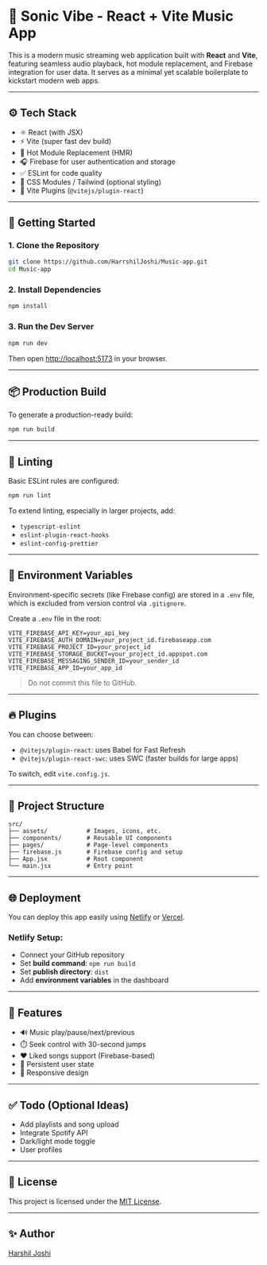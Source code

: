 
# 🎵 Sonic Vibe - React + Vite Music App

This is a modern music streaming web application built with **React** and **Vite**, featuring seamless audio playback, hot module replacement, and Firebase integration for user data. It serves as a minimal yet scalable boilerplate to kickstart modern web apps.

---

## ⚙️ Tech Stack

- ⚛️ React (with JSX)
- ⚡ Vite (super fast dev build)
- 🔁 Hot Module Replacement (HMR)
- 🎧 Firebase for user authentication and storage
- ✅ ESLint for code quality
- 🎨 CSS Modules / Tailwind (optional styling)
- 🔌 Vite Plugins (`@vitejs/plugin-react`)

---

## 🚀 Getting Started

### 1. Clone the Repository

```bash
git clone https://github.com/HarrshilJoshi/Music-app.git
cd Music-app
````

### 2. Install Dependencies

```bash
npm install
```

### 3. Run the Dev Server

```bash
npm run dev
```

Then open [http://localhost:5173](http://localhost:5173) in your browser.

---

## 📦 Production Build

To generate a production-ready build:

```bash
npm run build
```

---

## 🧪 Linting

Basic ESLint rules are configured:

```bash
npm run lint
```

To extend linting, especially in larger projects, add:

* `typescript-eslint`
* `eslint-plugin-react-hooks`
* `eslint-config-prettier`

---

## 🔐 Environment Variables

Environment-specific secrets (like Firebase config) are stored in a `.env` file, which is excluded from version control via `.gitignore`.

Create a `.env` file in the root:

```
VITE_FIREBASE_API_KEY=your_api_key
VITE_FIREBASE_AUTH_DOMAIN=your_project_id.firebaseapp.com
VITE_FIREBASE_PROJECT_ID=your_project_id
VITE_FIREBASE_STORAGE_BUCKET=your_project_id.appspot.com
VITE_FIREBASE_MESSAGING_SENDER_ID=your_sender_id
VITE_FIREBASE_APP_ID=your_app_id
```

> Do not commit this file to GitHub.

---

## 🔥 Plugins

You can choose between:

* `@vitejs/plugin-react`: uses Babel for Fast Refresh
* `@vitejs/plugin-react-swc`: uses SWC (faster builds for large apps)

To switch, edit `vite.config.js`.

---

## 📁 Project Structure

```
src/
├── assets/           # Images, icons, etc.
├── components/       # Reusable UI components
├── pages/            # Page-level components
├── firebase.js       # Firebase config and setup
├── App.jsx           # Root component
└── main.jsx          # Entry point
```

---

## 🌐 Deployment

You can deploy this app easily using [Netlify](https://netlify.com/) or [Vercel](https://vercel.com/).

### Netlify Setup:

* Connect your GitHub repository
* Set **build command**: `npm run build`
* Set **publish directory**: `dist`
* Add **environment variables** in the dashboard

---

## 📸 Features

* 🔊 Music play/pause/next/previous
* ⏱️ Seek control with 30-second jumps
* ❤️ Liked songs support (Firebase-based)
* 👤 Persistent user state
* 📱 Responsive design

---

## ✅ Todo (Optional Ideas)

* Add playlists and song upload
* Integrate Spotify API
* Dark/light mode toggle
* User profiles

---

## 📜 License

This project is licensed under the [MIT License](./LICENSE).

---

## ✨ Author
[Harshil Joshi](https://github.com/HarrshilJoshi)

